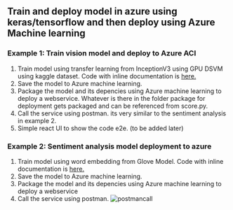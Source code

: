 ## Train and deploy model in azure using keras/tensorflow and then deploy using Azure Machine learning

### Example 1: Train vision model and deploy to Azure ACI

1. Train model using transfer learning from InceptionV3 using GPU DSVM using kaggle dataset. Code with inline documentation is [here.](https://github.com/manish-shukla01/tensorflowkerasinazure/blob/master/Dogbreeddetection/dogbreeddetector.ipynb)
2. Save the model to Azure machine learning.
3. Package the model and its depencies using Azure machine learning to deploy a webservice. Whatever is there in the folder package for deployment gets packaged and can be referenced from score.py.
4. Call the service using postman. its very similar to the sentiment analysis in example 2.
5. Simple react UI to show the code e2e. (to be added later)

### Example 2: Sentiment analysis model deployment to azure

1. Train model using word embedding from Glove Model. Code with inline documentation is [here.](https://github.com/manish-shukla01/tensorflowkerasinazure/blob/master/sentimentanalysis/nlpstuff.ipynb)
2. Save the model to Azure machine learning.
3. Package the model and its depencies using Azure machine learning to deploy a webservice
4. Call the service using postman. 
![postmancall]('https://github.com/manish-shukla01/tensorflowkerasinazure/blob/master/images/sentimentpostmancall.png)

